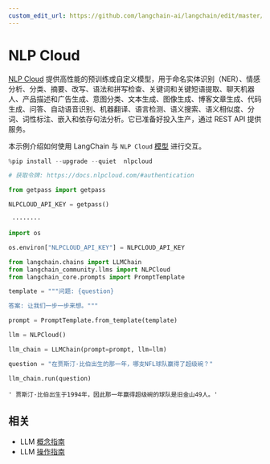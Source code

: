 ```yaml
---
custom_edit_url: https://github.com/langchain-ai/langchain/edit/master/docs/docs/integrations/llms/nlpcloud.ipynb
---
```


# NLP Cloud

[NLP Cloud](https://nlpcloud.io) 提供高性能的预训练或自定义模型，用于命名实体识别（NER）、情感分析、分类、摘要、改写、语法和拼写检查、关键词和关键短语提取、聊天机器人、产品描述和广告生成、意图分类、文本生成、图像生成、博客文章生成、代码生成、问答、自动语音识别、机器翻译、语言检测、语义搜索、语义相似度、分词、词性标注、嵌入和依存句法分析。它已准备好投入生产，通过 REST API 提供服务。

本示例介绍如何使用 LangChain 与 `NLP Cloud` [模型](https://docs.nlpcloud.com/#models) 进行交互。

```python
%pip install --upgrade --quiet  nlpcloud
```

```python
# 获取令牌: https://docs.nlpcloud.com/#authentication

from getpass import getpass

NLPCLOUD_API_KEY = getpass()
```
```output
 ········
```

```python
import os

os.environ["NLPCLOUD_API_KEY"] = NLPCLOUD_API_KEY
```

```python
from langchain.chains import LLMChain
from langchain_community.llms import NLPCloud
from langchain_core.prompts import PromptTemplate
```

```python
template = """问题: {question}

答案: 让我们一步一步来想。"""

prompt = PromptTemplate.from_template(template)
```

```python
llm = NLPCloud()
```

```python
llm_chain = LLMChain(prompt=prompt, llm=llm)
```

```python
question = "在贾斯汀·比伯出生的那一年，哪支NFL球队赢得了超级碗？"

llm_chain.run(question)
```

```output
' 贾斯汀·比伯出生于1994年，因此那一年赢得超级碗的球队是旧金山49人。'
```

## 相关

- LLM [概念指南](/docs/concepts/#llms)
- LLM [操作指南](/docs/how_to/#llms)